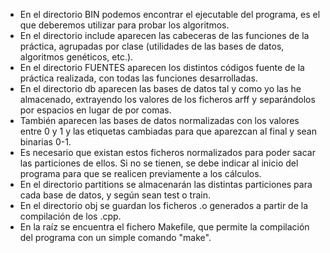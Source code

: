 - En el directorio BIN podemos encontrar el ejecutable del programa, es el que deberemos utilizar para probar los algoritmos.
- En el directorio include aparecen las cabeceras de las funciones de la práctica, agrupadas por clase (utilidades de las bases de datos, algoritmos genéticos, etc.).
- En el directorio FUENTES aparecen los distintos códigos fuente de la práctica realizada, con todas las funciones desarrolladas.
- En el directorio db aparecen las bases de datos tal y como yo las he almacenado, extrayendo los valores de los ficheros arff y separándolos por espacios en lugar de por comas.
- También aparecen las bases de datos normalizadas con los valores entre 0 y 1 y las etiquetas cambiadas para que aparezcan al final y sean binarias 0-1.
- Es necesario que existan estos ficheros normalizados para poder sacar las particiones de ellos. Si no se tienen, se debe indicar al inicio del programa para que se realicen previamente a los cálculos.
- En el directorio partitions se almacenarán las distintas particiones para cada base de datos, y según sean test o train.
- En el directorio obj se guardan los ficheros .o generados a partir de la compilación de los .cpp.
- En la raíz se encuentra el fichero Makefile, que permite la compilación del programa con un simple comando "make".
